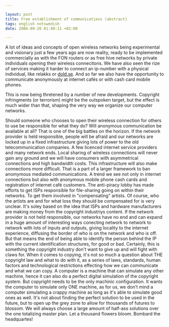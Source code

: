 ```yaml
--- 

layout: post
title: Free establishment of communications (abstract) 
tags: english notswedish
date: 2006-09-20 01:49:11 +02:00 

---
```


A lot of ideas and concepts of open wireless networks being experimental and visionary just a few years ago are now reality, ready to be implemented commercially as with the FON routers or as free hive networks by private individuals opening their wireless connecitons. We have also seen the rize of services making it harder to connect an ip-number with a physical individual, like relakks or [dold.se](http://dold.se/). And so far we also have the opportunity to communicate anonymously at internet cafés or with cash card mobile phones.

This is now being thretened by a number of new developments. Copyright infringments (or terrorism) might be the outspoken target, but the effect is much wider than that, shaping the very way we organize our computer networks.

Should someone who chooses to open their wireless connection for others to use be responsible for what they do? Will anonymous communication be available at all? That is one of the big battles on the horizon. If the network provider is held responsible, people will be afraid and our networks are locked up in a fixed infrastructure giving lots of power to the old telecommunication companies. A few licenced internet service providers and many network ends. Local sharing of wireless connections will never gain any ground and we will have consumers with asymmetrical connections and high bandwidth costs. This infrastructure will also make connections more difficult. That is a part of a larger framework to ban anomymous mediated communications. A trend we see not only in internet connections but also with anonymous mobile phone cash cards and registration of internet café customers. The anti-piracy lobby has made efforts to get ISPs responsible for file-sharing going on within their networks. To get them involved in "compensating" artists. Of course, who the artists are and for what loss they should be compensated for is very unclear. It's soley based on the idea that ISPs and hardware manufacturers are making money from the copyright industriys content. If the network provider is not held responsible, our networks have no end and can expand in a huge amount of interesting ways conecting network to network to network with lots of inputs and outputs, giving locality to the internet experience, diffusing the border of who is on the network and who is off. But that means the end of being able to identify the person behind the IP with the current identification structures, for good or bad. Certainly, this is something the copyright industry don't want to give up and will fight with claws for. When it comes to copying, it's not so much a question about THE copyright law and what to do with it, as a series of laws, standards, human factors and technological restrictions effecting how we can communicate and what we can copy. A computer is a machine that can simulate any other machine, hence it can also do a perfect digital simulation of the copyright system. But copyright needs to be the only machinic configuration. It wants the computer to simulate only ONE machine, as for us, we don't mind a computer simulating a crappy machine as long as it's able to simulate good ones as well. It's not about finding the perfect solution to be used in the future, but to open up the grey zone to allow for thousands of futures to blossom. We will always choose a large amount of half-ass solutions over the one totalizing master plan. Let a thousand flowers bloom. Bombard the headquartes! 